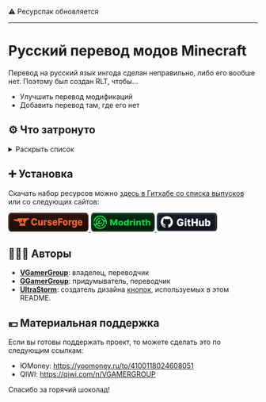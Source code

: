 ⚠️ Ресурспак обновляется

---

# Русский перевод модов Minecraft

Перевод на русский язык ингода сделан неправильно, либо его вообше нет.
Поэтому был создан RLT, чтобы…
* Улучшить перевод модификаций
* Добавить перевод там, где его нет

## ⚙️ Что затронуто

<details>
<summary>Раскрыть список</summary>
<br>

* `1.16`, `1.17`, `1.18`, `1.19` — версии игры;
* ❌ — перевода пока нет;
* ✅ — перевод готов.

| Модификация | Перевод |
| - | - |
| [Forge](https://files.minecraftforge.net/net/minecraftforge/forge) | ✅ Русский |
| [Smooth Boot (Fabric)](https://modrinth.com/mod/smoothboot-fabric)<br>[Smooth Boot (Reloaded)](https://modrinth.com/mod/smooth-boot-reloaded) | ✅ Русский |
| [Configured](https://www.curseforge.com/minecraft/mc-mods/configured) | ✅ Русский |
| [Better Mods Button](https://modrinth.com/mod/better-mods-button) | ✅ Русский |
| [Catalogue](https://www.curseforge.com/minecraft/mc-mods/catalogue) | ✅ Русский |
| [Mod Menu](https://modrinth.com/mod/modmenu) | ✅ Русский |
| [Controlling](https://beta.curseforge.com/minecraft/mc-mods/controlling) | ✅ Русский |
| [Raised](https://modrinth.com/mod/raised) | ✅ Русский |
| [EntityCulling](https://modrinth.com/mod/entityculling) | ✅ Русский |
| [AppleSkin](https://modrinth.com/mod/appleskin) | ✅ Русский |
| [Better Biome Blend](https://modrinth.com/mod/better-biome-blend) | ✅ Русский |
| [Cosmetic Armor Reworked](https://www.curseforge.com/minecraft/mc-mods/cosmetic-armor-reworked) | ✅ Русский |
| [Automatic Tool Swap](https://www.curseforge.com/minecraft/mc-mods/automatic-tool-swap) | ✅ Русский |
| [Enchantment Descriptions](https://www.curseforge.com/minecraft/mc-mods/enchantment-descriptions) | ✅ Русский |
| [Chat Heads](https://modrinth.com/mod/chat-heads) | ✅ Русский |
| [Lucky Block](https://www.luckyblockmod.com) | ✅ Русский |
| [Simple Corinthium](https://www.curseforge.com/minecraft/mc-mods/simple-corinthium) | ✅ Русский |
| [Simple Weapons for Better Combat](https://www.curseforge.com/minecraft/mc-mods/simple-weapons-for-better-combat) | ✅ Русский |
| [Additional Additions](https://modrinth.com/mod/addadd) | ✅ Русский |
| [Rotten Creatures](https://modrinth.com/mod/rottencreatures) | ✅ Русский |
| [Domestication Innovation](https://www.curseforge.com/minecraft/mc-mods/domestication-innovation) | ✅ Русский | 
[Applied Energistics 2](https://www.curseforge.com/minecraft/mc-mods/applied-energistics-2) | ✅ Русский |

Список будет пополняться.

</details>

## ➕ Установка

Скачать набор ресурсов можно [здесь в Гитхабе со списка выпусков](https://github.com/Creators-of-RLT/RLT/releases) или со следующих сайтов:

</a>
<a href="https://www.curseforge.com/minecraft/texture-packs/mods-ru">
    <img height="38" src="Иконки/curseforge.svg">
</a>
<a href="https://modrinth.com/resourcepack/mods-ru">
    <img height="38" src="Иконки/modrinth.svg">
</a>
<a href="https://www.curseforge.com/minecraft/texture-packs/mods-ru">
    <img height="38" src="Иконки/github.svg">
</a>

## 🧑‍🤝‍🧑 Авторы

* [**VGamerGroup**](https://github.com/RushanM): владелец, переводчик
* [**GGamerGroup**](https://github.com/RushanM): придумыватель, переводчик 
* [**UltraStorm**](https://github.com/intergrav): cоздатель дизайна [кнопок](https://github.com/intergrav/devins-badges), используемых в этом README.

## 💴 Материальная поддержка

Если вы готовы поддержать проект, то можете сделать это по следующим ссылкам:

* ЮMoney: <https://yoomoney.ru/to/4100118024608051>
* QIWI: <https://qiwi.com/n/VGAMERGROUP>

Спасибо за горячий шоколад!
